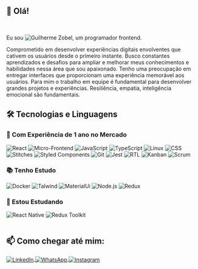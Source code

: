 ## 👋 Olá!

<br>

Eu sou ![Guilherme Zobel](https://img.shields.io/badge/Guilherme-Zobel-blue), um programador frontend.

Comprometido em desenvolver experiências digitais envolventes que cativem os usuários desde o primeiro instante. Busco constantes aprendizados e desafios para ampliar e melhorar meus conhecimentos e habilidades nessa área que sou apaixonado.
Tenho uma preocupação em entregar interfaces que proporcionam uma experiência memorável aos usuários.
Para mim o trabalho em equipe é fundamental para desenvolver grandes projetos e experiências. Resiliência, empatia, inteligência emocional são fundamentais.


## 🛠 Tecnologias e Linguagens
### 💼 Com Experiência de 1 ano no Mercado 
![React](https://img.shields.io/badge/-React-05122A?style=flat&logo=React)
![Micro-Frontend](https://img.shields.io/badge/-Micro%20Frontend-05122A?style=flat&logo=nx&logoColor=1572B6)
![JavaScript](https://img.shields.io/badge/-JavaScript-05122A?style=flat&logo=JavaScript)
![TypeScript](https://img.shields.io/badge/-TypeScript-05122A?style=flat&logo=TypeScript)
![Linux](https://img.shields.io/badge/-Linux-05122A?style=flat&logo=Linux&logoColor=1572B6)
![CSS](https://img.shields.io/badge/-CSS-05122A?style=flat&logo=CSS3&logoColor=1572B6)
![Stitches](https://img.shields.io/badge/-Stitches-05122A?style=flat&logo=Stitchescss)
![Styled Components](https://img.shields.io/badge/-Styled%20Components-05122A?style=flat&logo=Styled-components)
![Git](https://img.shields.io/badge/-Git-05122A?style=flat&logo=Git)
![Jest](https://img.shields.io/badge/-Jest-05122A?style=flat&logo=Jest)
![RTL](https://img.shields.io/badge/-RTL-05122A?style=flat&logo=RTL&logoColor=1572B6)
![Kanban](https://img.shields.io/badge/-Kanban-05122A?style=flat&logo=kanban)
![Scrum](https://img.shields.io/badge/-Scrum-05122A?style=flat&logo=kanban)

### 📚 Tenho Estudo
![Docker](https://img.shields.io/badge/-Docker-05122A?style=flat&logo=Docker)
![Talwind](https://img.shields.io/badge/-Tailwindcss-05122A?style=flat&logo=Tailwindcss)
![MaterialUi](https://img.shields.io/badge/-Material%20UI-05122A?style=flat&logo=MUI)
![Node.js](https://img.shields.io/badge/-Node.js-05122A?style=flat&logo=Node.js)
![Redux](https://img.shields.io/badge/-Redux-05122A?style=flat&logo=Redux)

### 📖 Estou Estudando
![React Native](https://img.shields.io/badge/-React%20Native-05122A?style=flat&logo=React)
![Redux Toolkit](https://img.shields.io/badge/-Redux%20Toolkit-05122A?style=flat&logo=Redux)
<br>
<br>
## 📫 Como chegar até mim:

<div style="display: inline_block">
  <a href="https://linkedin.com/in/guilherme-zobel" target="_blank">
    <img align="center" src="https://img.shields.io/badge/-guilherme%20zobel-05122A?style=flat&logo=LinkedIn" alt="LinkedIn" />
  </a>
  <a href="https://wa.me/5551998054321" target="_blank">
    <img align="center" src="https://img.shields.io/badge/-WhatsApp-05122A?style=flat&logo=WhatsApp" alt="WhatsApp" />
  </a>
  <a href="https://www.instagram.com/guilherme.zobel/" target="_blank">
    <img align="center" src="https://img.shields.io/badge/-guilherme.zobel-05122A?style=flat&logo=Instagram" alt="Instagram" />
  </a>
</div>
